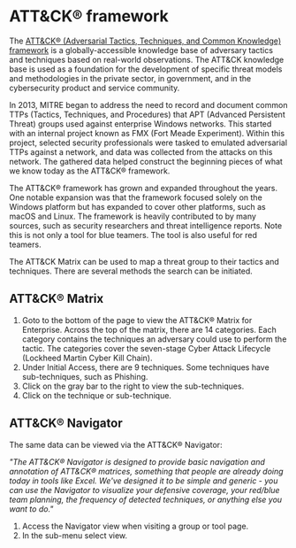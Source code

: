 # ATT&CK® framework

The [ATT&CK® (Adversarial Tactics, Techniques, and Common Knowledge) framework](https://attack.mitre.org/) is a 
globally-accessible knowledge base of adversary tactics and techniques based on real-world observations. The ATT&CK 
knowledge base is used as a foundation for the development of specific threat models and methodologies in the private 
sector, in government, and in the cybersecurity product and service community.

In 2013, MITRE began to address the need to record and document common TTPs (Tactics, Techniques, and Procedures) that 
APT (Advanced Persistent Threat) groups used against enterprise Windows networks. This started with an internal project 
known as FMX (Fort Meade Experiment). Within this project, selected security professionals were tasked to emulated 
adversarial TTPs against a network, and data was collected from the attacks on this network. The gathered data helped 
construct the beginning pieces of what we know today as the ATT&CK® framework.

The ATT&CK® framework has grown and expanded throughout the years. One notable expansion was that the framework 
focused solely on the Windows platform but has expanded to cover other platforms, such as macOS and Linux. The 
framework is heavily contributed to by many sources, such as security researchers and threat intelligence reports. 
Note this is not only a tool for blue teamers. The tool is also useful for red teamers.

The ATT&CK Matrix can be used to map a threat group to their tactics and techniques. There are several methods the 
search can be initiated.

## ATT&CK® Matrix

1. Goto to the bottom of the page to view the ATT&CK® Matrix for Enterprise. Across the top of the matrix, there are 14 
categories. Each category contains the techniques an adversary could use to perform the tactic. The categories cover 
the seven-stage Cyber Attack Lifecycle (Lockheed Martin Cyber Kill Chain).
2. Under Initial Access, there are 9 techniques. Some techniques have sub-techniques, such as Phishing.
3. Click on the gray bar to the right to view the sub-techniques.
4. Click on the technique or sub-technique.

## ATT&CK® Navigator

The same data can be viewed via the ATT&CK® Navigator: 

_"The ATT&CK® Navigator is designed to provide basic navigation and annotation of ATT&CK® matrices, something that people are already doing today in tools like Excel. We've designed it to be simple and generic - you can use the Navigator to visualize your defensive coverage, your red/blue team planning, the frequency of detected techniques, or anything else you want to do."_

1. Access the Navigator view when visiting a group or tool page.
2. In the sub-menu select view.